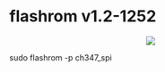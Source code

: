 # flashrom v1.2-1252

 <p align="center">
  <img src="https://raw.githubusercontent.com/YTEC-info/CH347-Softwares/main/Softwares/Linux/flashrom/flashrom.png" />
</p>
sudo flashrom -p ch347_spi
